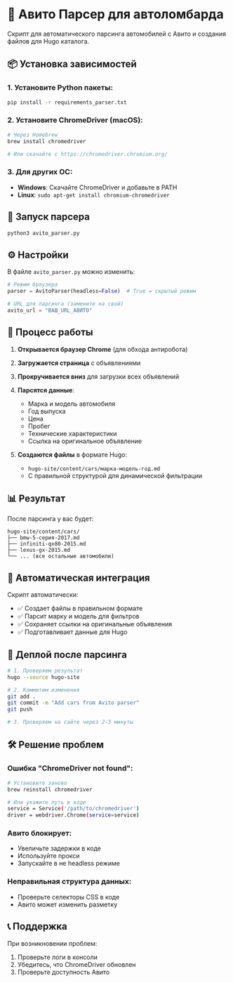 # 🚗 Авито Парсер для автоломбарда

Скрипт для автоматического парсинга автомобилей с Авито и создания файлов для Hugo каталога.

## 📦 Установка зависимостей

### 1. Установите Python пакеты:
```bash
pip install -r requirements_parser.txt
```

### 2. Установите ChromeDriver (macOS):
```bash
# Через Homebrew
brew install chromedriver

# Или скачайте с https://chromedriver.chromium.org/
```

### 3. Для других ОС:
- **Windows**: Скачайте ChromeDriver и добавьте в PATH
- **Linux**: `sudo apt-get install chromium-chromedriver`

## 🚀 Запуск парсера

```bash
python3 avito_parser.py
```

## ⚙️ Настройки

В файле `avito_parser.py` можно изменить:

```python
# Режим браузера
parser = AvitoParser(headless=False)  # True = скрытый режим

# URL для парсинга (замените на свой)
avito_url = "ВАШ_URL_АВИТО"
```

## 🔄 Процесс работы

1. **Открывается браузер Chrome** (для обхода антиробота)
2. **Загружается страница** с объявлениями
3. **Прокручивается вниз** для загрузки всех объявлений
4. **Парсятся данные**:
   - Марка и модель автомобиля
   - Год выпуска
   - Цена
   - Пробег
   - Технические характеристики
   - Ссылка на оригинальное объявление

5. **Создаются файлы** в формате Hugo:
   - `hugo-site/content/cars/марка-модель-год.md`
   - С правильной структурой для динамической фильтрации

## 📊 Результат

После парсинга у вас будет:

```
hugo-site/content/cars/
├── bmw-5-серия-2017.md
├── infiniti-qx80-2015.md
├── lexus-gx-2015.md
└── ... (все остальные автомобили)
```

## 🎯 Автоматическая интеграция

Скрипт автоматически:
- ✅ Создает файлы в правильном формате
- ✅ Парсит марку и модель для фильтров
- ✅ Сохраняет ссылки на оригинальные объявления
- ✅ Подготавливает данные для Hugo

## 🔧 Деплой после парсинга

```bash
# 1. Проверяем результат
hugo --source hugo-site

# 2. Коммитим изменения
git add .
git commit -m "Add cars from Avito parser"
git push

# 3. Проверяем на сайте через 2-3 минуты
```

## 🛠️ Решение проблем

### Ошибка "ChromeDriver not found":
```bash
# Установите заново
brew reinstall chromedriver

# Или укажите путь в коде
service = Service('/path/to/chromedriver')
driver = webdriver.Chrome(service=service)
```

### Авито блокирует:
- Увеличьте задержки в коде
- Используйте прокси
- Запускайте в не headless режиме

### Неправильная структура данных:
- Проверьте селекторы CSS в коде
- Авито может изменить разметку

## 📞 Поддержка

При возникновении проблем:
1. Проверьте логи в консоли
2. Убедитесь, что ChromeDriver обновлен
3. Проверьте доступность Авито
